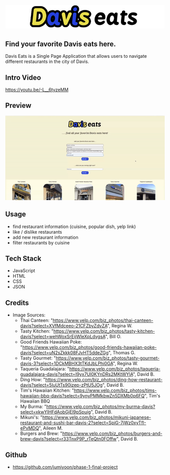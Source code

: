 # ![Davis Eats Logo](davis-eats.png)
## Find your favorite Davis eats here.

Davis Eats is a Single Page Application that allows users to navigate different restaurants in the city of Davis. 

## Intro Video
https://youtu.be/-L__6tyzeMM

## Preview
![davis-eats.gif](https://github.com/jumiyoon/phase-1-final-project/blob/main/davis-eats.gif)

## Usage
- find restaurant information (cuisine, popular dish, yelp link)
- like / dislike restaurants 
- add new restaurant information
- filter restaurants by cuisine

## Tech Stack
- JavaScript 
- HTML 
- CSS 
- JSON 


## Credits
- Image Sources:
  - Thai Canteen: "https://www.yelp.com/biz_photos/thai-canteen-davis?select=XVfMdceeo-21CFZbyZdvZA", Regina W.
  - Tasty Kitchen: "https://www.yelp.com/biz_photos/tasty-kitchen-davis?select=wehWoxSrEijWIeXpLdvgsA", Bill O.
  - Good Friends Hawaiian Poke: "https://www.yelp.com/biz_photos/good-friends-hawaiian-poke-davis?select=uN2sZkkk08FJvHT5ddeZGg", Thomas G.
  - Tasty Gourmet: "https://www.yelp.com/biz_photos/tasty-gourmet-davis-3?select=1DCkMBHX3tTKdJbLPhi0GA", Regina W.
  - Taqueria Guadalajara: "https://www.yelp.com/biz_photos/taqueria-guadalajara-davis?select=I9yx7Ul0KYnDRs2MKtWYlA", David B.
  - Ding How: "https://www.yelp.com/biz_photos/ding-how-restaurant-davis?select=5luUtTs90izep-zPtU5JOg", David B.
  - Tim's Hawaiian Kitchen: "https://www.yelp.com/biz_photos/tims-hawaiian-bbq-davis?select=9ynyPMMkbwZn5DXMb0p6FQ", Tim's Hawaiian BBQ
  - My Burma: "https://www.yelp.com/biz_photos/my-burma-davis?select=xkwYIHFdAobGjEl9pSpuig", David B.
  - Mikuni's: "https://www.yelp.com/biz_photos/mikuni-japanese-restaurant-and-sushi-bar-davis-2?select=SpiG-7jWz0xyTfI-ePvMDQ", Aileen M.
  - Burgers and Brew: "https://www.yelp.com/biz_photos/burgers-and-brew-davis?select=r33TnxP9P_rTeQtn0FOffw", David B.
  
  
 ## Github
 - https://github.com/jumiyoon/phase-1-final-project



